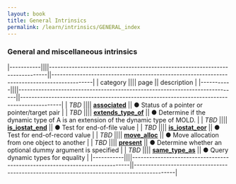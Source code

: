 ```yaml
---
layout: book
title: General Intrinsics
permalink: /learn/intrinsics/GENERAL_index
---
```

### General and miscellaneous intrinsics

|-----------||||-----------------------------------------------------------------------------||--------------------------------------------------------------------------------------------|
| category  |||| page                                                                        || description                                                                                |
|-----------||||-----------------------------------------------------------------------------||--------------------------------------------------------------------------------------------|
| *TBD*     |||| [__associated__]({{site.baseurl}}/learn/intrinsics/ASSOCIATED)              || &#9679; Status of a pointer or pointer/target pair                                         |
| *TBD*     |||| [__extends\_type\_of__]({{site.baseurl}}/learn/intrinsics/EXTENDS_TYPE_OF)  || &#9679; Determine if the dynamic type of A is an extension of the dynamic type of MOLD.    |
| *TBD*     |||| [__is\_iostat\_end__]({{site.baseurl}}/learn/intrinsics/IS_IOSTAT_END)      || &#9679; Test for end-of-file value                                                         |
| *TBD*     |||| [__is\_iostat\_eor__]({{site.baseurl}}/learn/intrinsics/IS_IOSTAT_EOR)      || &#9679; Test for end-of-record value                                                       |
| *TBD*     |||| [__move\_alloc__]({{site.baseurl}}/learn/intrinsics/MOVE_ALLOC)             || &#9679; Move allocation from one object to another                                         |
| *TBD*     |||| [__present__]({{site.baseurl}}/learn/intrinsics/PRESENT)                    || &#9679; Determine whether an optional dummy argument is specified                          |
| *TBD*     |||| [__same\_type\_as__]({{site.baseurl}}/learn/intrinsics/SAME_TYPE_AS)        || &#9679; Query dynamic types for equality                                                   |
|-----------||||-----------------------------------------------------------------------------||--------------------------------------------------------------------------------------------|
